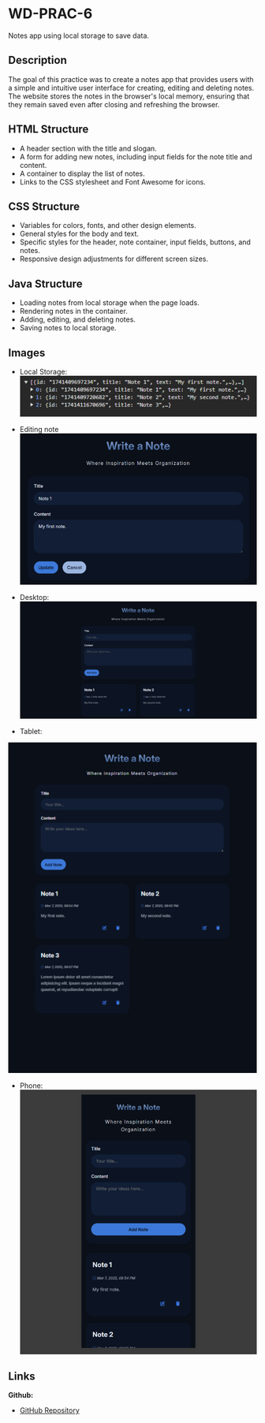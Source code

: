 # WD-PRAC-6
Notes app using local storage to save data.

## Description
The goal of this practice was to create a notes app that provides users with a simple and intuitive user interface for creating, editing and deleting notes. The website stores the notes in the browser's local memory, ensuring that they remain saved even after closing and refreshing the browser.

## HTML Structure
- A header section with the title and slogan.
- A form for adding new notes, including input fields for the note title and content.
- A container to display the list of notes.
- Links to the CSS stylesheet and Font Awesome for icons.

## CSS Structure
- Variables for colors, fonts, and other design elements.
- General styles for the body and text.
- Specific styles for the header, note container, input fields, buttons, and notes.
- Responsive design adjustments for different screen sizes.

## Java Structure
- Loading notes from local storage when the page loads.
- Rendering notes in the container.
- Adding, editing, and deleting notes.
- Saving notes to local storage.

## Images
- Local Storage:
![LS](./images/LS.png)

- Editing note
![edit](./images/edit.png)

- Desktop:
![Desktop](./images/desktop.png)

- Tablet:

![ipad](./images/ipad.png)

- Phone:
![phone](./images/phone.png)

## Links
**Github:**

- [GitHub Repository](https://github.com/faiyamm/WD-PRAC-6)
